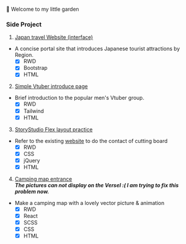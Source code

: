 :hibiscus: Welcome to my little garden 

### Side Project

1. [Japan travel Website (interface)](https://japantravel-bootstrap-test.netlify.app/)
- A concise portal site that introduces Japanese tourist attractions by Region.
   - [x] RWD
   - [X] Bootstrap
   - [X] HTML

2. [Simple Vtuber introduce page](https://luxiem-tailwind-test.netlify.app/)
- Brief introduction to the popular men's Vtuber group.
   - [x] RWD
   - [X] Tailwind
   - [X] HTML

3. [StoryStudio Flex layout practice](https://history-rwd-practice.netlify.app/)
- Refer to the existing [website](https://storystudio.tw/) to do the contact of cutting board
   - [x] RWD
   - [x] CSS
   - [x] jQuery
   - [X] HTML

4. [Camping map entrance](https://final-react-shuyoung.vercel.app/)<br>
***The pictures can not display on the Versel :(  I am trying to fix this problem now.***
- Make a camping map with a lovely vector picture & animation
   - [x] RWD
   - [x] React
   - [x] SCSS
   - [x] CSS
   - [X] HTML

<!---
alvinashia/alvinashia is a ✨ special ✨ repository because its `README.md` (this file) appears on your GitHub profile.
You can click the Preview link to take a look at your changes.
--->
